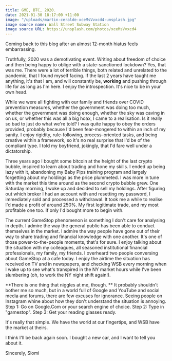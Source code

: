 ```yaml
---
title: GME, BTC, 2020.
date: 2021-01-30 18:17:00 +11:00
image: "/uploads/martin-ceralde-xceMsVvxcd4-unsplash.jpg"
image source name: Wall Street Subway Station
image source URL: https://unsplash.com/photos/xceMsVvxcd4
---
```


Coming back to this blog after an almost 12-month hiatus feels embarrassing. 

Truthfully, 2020 was a demotivating event. Writing about freedom of choice and then being happy to oblige with a state-sanctioned lockdown? Yes, that was me. There were a lot of terrible things, both related and unrelated to the pandemic, that I found myself facing. If the last 2 years have taught me anything, it's that I am, and will constantly be, **working** and pushing through life for as long as I'm here. I enjoy the introspection. It's nice to be in your own head.

While we were all fighting with our family and friends over COVID prevention measures, whether the government was doing too much, whether the government was doing enough, whether the sky was caving in on us, or whether this was all a big hoax, I came to a realisation. Is it really so bad to just do what we're told? I was quite happy to obey the orders provided, probably because I'd been fear-mongered to within an inch of my sanity. I enjoy rigidity, rule-following, process-oriented tasks, and being creative within a framework, so it's no real surprise that I'd be of the compliant type. I told my boyfriend, jokingly, that I'd fare well under a dictatorship. 

Three years ago I bought some bitcoin at the height of the last crypto bubble, inspired to learn about trading and hone my skills. I ended up being lazy with it, abandoning my Baby Pips training program and largely forgetting about my holdings as the price plummeted. I was more in tune with the market this time around as the second crypto bubble grew. One Saturday morning, I woke up and decided to sell my holdings. After figuring out which broker I had an account with and resetting my password, I immediately sold and processed a withdrawal. It took me a while to realise I'd made a profit of around 250%. My first legitimate trade, and my most profitable one too. If only I'd bought more to begin with.

The current GameStop phenomenon is something I don't care for analysing in depth. I admire the way the general public has been able to conduct themselves in the market. I admire the way people have gone out of their way to share trading and financial knowledge with one another. It's one of those power-to-the-people moments, that's for sure. I enjoy talking about the situation with my colleagues, all seasoned institutional financial professionals, my family, my friends. I overheard two people conversing about GameStop at a cafe today. I enjoy the airtime the situation has received on TV and in newspapers, and checking WSB every morning when I wake up to see what's transpired in the NY market hours while I've been slumbering (oh, to work the NY night shift again!). 

**There is one thing that niggles at me, though. ** It probably shouldn't bother me so much, but in a world full of Google and YouTube and social media and forums, there are few excuses for ignorance. Seeing people on Instagram whine about how they don't understand the situation is annoying. 
Step 1: Go on Google.Com or your search engine of choice.
Step 2: Type in "gamestop".
Step 3: Get your reading glasses ready. 

It's really that simple. We have the world at our fingertips, and WSB have the market at theirs. 

I think I'll be back again soon. I bought a new car, and I want to tell you about it.


Sincerely,
Siomi
